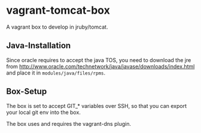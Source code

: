 vagrant-tomcat-box
==================

A vagrant box to develop in jruby/tomcat.

## Java-Installation

Since oracle requires to accept the java TOS, you need to download the jre from
http://www.oracle.com/technetwork/java/javase/downloads/index.html  and place it in
`modules/java/files/rpms`.

## Box-Setup

The box is set to accept GIT_* variables over SSH, so that you can export your local
git env into the box.

The box uses and requires the vagrant-dns plugin.
